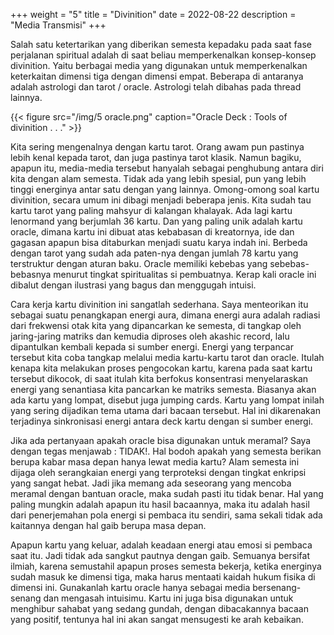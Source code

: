 +++
weight = "5"
title = "Divinition"
date = 2022-08-22
description = "Media Transmisi"
+++

Salah satu ketertarikan yang diberikan semesta kepadaku pada saat fase perjalanan spiritual adalah di saat beliau memperkenalkan konsep-konsep divinition. Yaitu berbagai media yang digunakan untuk memperkenalkan keterkaitan dimensi tiga dengan dimensi empat. Beberapa di antaranya adalah astrologi dan tarot / oracle. Astrologi telah dibahas pada thread lainnya.

{{< figure src="/img/5 oracle.png" caption="Oracle Deck : Tools of divinition . . ." >}}

Kita sering mengenalnya dengan kartu tarot. Orang awam pun pastinya lebih kenal kepada tarot, dan juga pastinya tarot klasik. Namun bagiku, apapun itu, media-media tersebut hanyalah sebagai penghubung antara diri kita dengan alam semesta. Tidak ada yang lebih spesial, pun yang lebih tinggi energinya antar satu dengan yang lainnya. Omong-omong soal kartu divinition, secara umum ini dibagi menjadi beberapa jenis. Kita sudah tau kartu tarot yang paling mahsyur di kalangan khalayak. Ada lagi kartu lenormand yang berjumlah 36 kartu. Dan yang paling unik adalah kartu oracle, dimana kartu ini dibuat atas kebabasan di kreatornya, ide dan gagasan apapun bisa ditaburkan menjadi suatu karya indah ini. Berbeda dengan tarot yang sudah ada paten-nya dengan jumlah 78 kartu yang terstruktur dengan aturan baku. Oracle memiliki kebebas yang sebebas-bebasnya menurut tingkat spiritualitas si pembuatnya. Kerap kali oracle ini dibalut dengan ilustrasi yang bagus dan menggugah intuisi.

Cara kerja kartu divinition ini sangatlah sederhana. Saya menteorikan itu sebagai suatu penangkapan energi aura, dimana energi aura adalah radiasi dari frekwensi otak kita yang dipancarkan ke semesta, di tangkap oleh jaring-jaring matriks dan kemudia diproses oleh akashic record, lalu dipantulkan kembali kepada si sumber energi. Energi yang terpancar tersebut kita coba tangkap melalui media kartu-kartu tarot dan oracle. Itulah kenapa kita melakukan proses pengocokan kartu, karena pada saat kartu tersebut dikocok, di saat itulah kita berfokus konsentrasi menyelaraskan energi yang senantiasa kita pancarkan ke matriks semesta. Biasanya akan ada kartu yang lompat, disebut juga jumping cards. Kartu yang lompat inilah yang sering dijadikan tema utama dari bacaan tersebut. Hal ini dikarenakan terjadinya sinkronisasi energi antara deck kartu dengan si sumber energi.

Jika ada pertanyaan apakah oracle bisa digunakan untuk meramal? Saya dengan tegas menjawab : TIDAK!. Hal bodoh apakah yang semesta berikan berupa kabar masa depan hanya lewat media kartu? Alam semesta ini dijaga oleh serangkaian energi yang terproteksi dengan tingkat enkripsi yang sangat hebat. Jadi jika memang ada seseorang yang mencoba meramal dengan bantuan oracle, maka sudah pasti itu tidak benar. Hal yang paling mungkin adalah apapun itu hasil bacaannya, maka itu adalah hasil dari penerjemahan pola energi si pembaca itu sendiri, sama sekali tidak ada kaitannya dengan hal gaib berupa masa depan.

Apapun kartu yang keluar, adalah keadaan energi atau emosi si pembaca saat itu. Jadi tidak ada sangkut pautnya dengan gaib. Semuanya bersifat ilmiah, karena semustahil apapun proses semesta bekerja, ketika energinya sudah masuk ke dimensi tiga, maka harus mentaati kaidah hukum fisika di dimensi ini. Gunakanlah kartu oracle hanya sebagai media bersenang-senang dan mengasah intuisimu. Kartu ini juga bisa digunakan untuk menghibur sahabat yang sedang gundah, dengan dibacakannya bacaan yang positif, tentunya hal ini akan sangat mensugesti ke arah kebaikan.